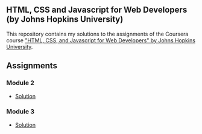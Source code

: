 ## HTML, CSS and Javascript for Web Developers (by Johns Hopkins University)

This repository contains my solutions to the assignments of the Coursera course
["HTML, CSS, and Javascript for Web Developers" by Johns Hopkins University](https://www.coursera.org/learn/html-css-javascript-for-web-developers).

## Assignments

### Module 2
* [Solution](https://barunipriyats.github.io/Coursera/module2-solution/)

### Module 3
* [Solution](https://barunipriyats.github.io/Coursera/module3-solution/)

